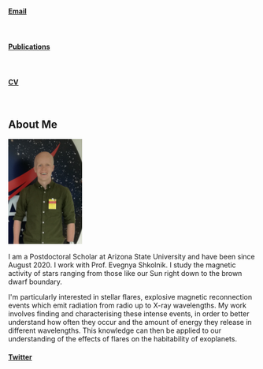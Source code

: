 <html>
<!--<div class="header">
</div>-->
<head>
<link rel="stylesheet" href="main.css">
<!--  <title>Dr James A. G. Jackman</title> -->
</head>
<body>
<a href="mailto:jamesjackman@asu.edu"><h4>Email</h4></a> &nbsp;  &nbsp; <a href="https://ui.adsabs.harvard.edu/user/libraries/NAGvqs9vTkeTitoqIK-sMg"><h4>Publications</h4></a> &nbsp; &nbsp; <a href="https://ui.adsabs.harvard.edu/user/libraries/NAGvqs9vTkeTitoqIK-sMg"><h4>CV</h4></a> &nbsp; &nbsp; 
<!-- <h2>Dr James A. G. Jackman</h2>
<h4>jamesjackman@asu.edu</h4> -->
<!-- <header><h1>Dr James A. G. Jackman</h1></header> -->

<h2> About Me </h2>
<img src="./images/nasa_image2.jpg" width=150px>

<p>I am a Postdoctoral Scholar at Arizona State University and have been since August 2020. I work with Prof. Evegnya Shkolnik. I study the magnetic activity of stars ranging from those like our Sun right down to the brown dwarf boundary. </p>

<p> I'm particularly interested in stellar flares, explosive magnetic reconnection events which emit radiation from radio up to X-ray wavelengths. My work involves finding and characterising these intense events, in order to better understand how often they occur and the amount of energy they release in different wavelengths. This knowledge can then be applied to our understanding of the effects of flares on the habitability of exoplanets.</p>

<a href="https://twitter.com/JackmanJames26"><h4>Twitter</h4></a>


<!--<div class="footer">
<a href="mailto:jamesjackman@asu.edu"><h4>Email</h4></a> <a href="https://twitter.com/JackmanJames26"><h4>Twitter</h4></a>
</div>-->
</body>
</html>
